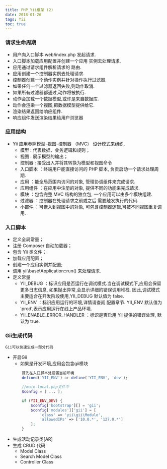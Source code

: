 ```yaml
---
title: PHP_Yii框架 (2)
date: 2018-01-26
tags: Yii
toc: true
---
```


### 请求生命周期
- 用户向入口脚本 web/index.php 发起请求.
- 入口脚本加载应用配置并创建一个应用 实例去处理请求.
- 应用通过请求组件解析请求的 路由.
- 应用创建一个控制器实例去处理请求.
- 控制器创建一个动作实例并针对操作执行过滤器.
- 如果任何一个过滤器返回失败,则动作取消.
- 如果所有过滤器都通过,动作将被执行.
- 动作会加载一个数据模型,或许是来自数据库.
- 动作会渲染一个视图,把数据模型提供给它.
- 渲染结果返回给响应组件.
- 响应组件发送渲染结果给用户浏览器

<!-- more -->

### 应用结构
- Yii 应用参照模型-视图-控制器 （MVC） 设计模式来组织. 
    * 模型 : 代表数据、业务逻辑和规则； 
    * 视图 : 展示模型的输出；
    * 控制器 : 接受出入并将其转换为模型和视图命令
    * 入口脚本 ：终端用户能直接访问的 PHP 脚本, 负责启动一个请求处理周期.
    * 应用 ：能全局范围内访问的对象, 管理协调组件来完成请求.
    * 应用组件 ：在应用中注册的对象, 提供不同的功能来完成请求.
    * 模块 ：包含完整 MVC 结构的独立包, 一个应用可以由多个模块组建.
    * 过滤器 ：控制器在处理请求之前或之后 需要触发执行的代码.
    * 小部件 ：可嵌入到视图中的对象, 可包含控制器逻辑,可被不同视图重复调用.

### 入口脚本
- 定义全局常量；
- 注册 Composer 自动加载器；
- 包含 Yii 类文件；
- 加载应用配置；
- 创建一个应用实例并配置;
- 调用 yii\base\Application::run() 来处理请求.
- 定义常量
    * YII_DEBUG ：标识应用是否运行在调试模式.当在调试模式下,应用会保留更多日志信息, 如果抛出异常,会显示详细的错误调用堆栈. 因此,调试模式主要适合在开发阶段使用,YII_DEBUG 默认值为 false.
    * YII_ENV ：标识应用运行的环境,详情请查阅 配置章节. YII_ENV 默认值为 'prod',表示应用运行在线上产品环境.
    * YII_ENABLE_ERROR_HANDLER ：标识是否启用 Yii 提供的错误处理, 默认为 true.

### Gii生成代码
    Gii可以快速生成一部分代码

- 开启Gii
    * 如果是开发环境,应用会包含gii模块
    ```php
        首先在入口脚本处设置当前环境
        defined('YII_ENV') or define('YII_ENV', 'dev');

        //main-local.php文件中
        $config = [ ... ];

        if (YII_ENV_DEV) {
            $config['bootstrap'][] = 'gii';
            $config['modules']['gii'] = [
                'class' => 'yii\gii\Module',
                'allowedIPs' => ['10.0.*', '127.0.*']
            ];
        }
    ```
- 生成活动记录类[AR]
- 生成 CRUD 代码
    * Model Class
    * Search Model Class
    * Controller Class
